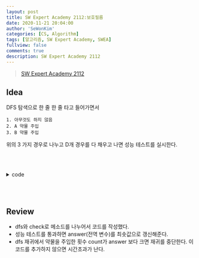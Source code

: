 ```yaml
---
layout: post
title: SW Expert Academy 2112:보호필름
date: 2020-11-21 20:04:00
author: 'SeWonKim'
categories: [CS, Algorithm]
tags: [알고리즘, SW Expert Academy, SWEA]
fullview: false
comments: true
description: SW Expert Academy 2112
---
```


> [SW Expert Academy 2112](https://swexpertacademy.com/main/code/problem/problemDetail.do?contestProbId=AV5V1SYKAaUDFAWu&)

## Idea

DFS 탐색으로 한 줄 한 줄 타고 들어가면서

```
1. 아무것도 하지 않음
2. A 약물 주입
3. B 약물 주입
```

위의 3 가지 경우로 나누고 D개 경우를 다 채우고 나면 성능 테스트를 실시한다.

&nbsp;  
&nbsp;

<details>
<summary>code</summary>
<div markdown="1">

```java
import java.io.BufferedReader;
import java.io.InputStreamReader;
import java.util.Arrays;
import java.util.StringTokenizer;

public class swea_2112 {

	static int D, W, K, answer;
	static int[][] film;
	public static void main(String[] args) throws Exception {
		BufferedReader br = new BufferedReader(new InputStreamReader(System.in));
		int T = Integer.parseInt(br.readLine());
		for (int TC = 1; TC <= T; TC++) {
			StringTokenizer st = new StringTokenizer(br.readLine(), " ");
			D = Integer.parseInt(st.nextToken());	// 세로
			W = Integer.parseInt(st.nextToken());	// 가로
			K = Integer.parseInt(st.nextToken());
			film = new int[D][W];

			for (int i = 0; i < D; i++) {
				st = new StringTokenizer(br.readLine(), " ");
				for (int j = 0; j < W; j++) {
					film[i][j] = Integer.parseInt(st.nextToken());
				}
			}

			answer = 13;
			int[] line = new int[D];
			if(K == 1) {	// K가 1이면 무조건 정답은 0
				answer = 0;
			}
			else dfs(0, 0, line);
			System.out.println("#"+TC+" "+answer);
		}

	}

	private static void dfs(int d, int count, int[] line) {
		// d: 가로 index(약물 주입할 라인), count: 약물투입횟수

		if(count >= answer) return;

		if(d == D) {
			int[][] tempFilm = new int[D][W];
			copyFilm(tempFilm);
			for (int i = 0; i < line.length; i++) {

				if(line[i] != 0) {	// 약물 투입

					for (int x = 0; x < W; x++) {
						tempFilm[i][x] = line[i]-1;
					}
				}
			}

			if(check(tempFilm)) {	// 성능 체크
				answer = Math.min(answer, count);
				return;
			}

			return;
		}

		dfs(d+1, count, line);	// 1. 약물을 안넣음
		line[d] = 1;
		dfs(d+1, count+1, line); // 2. A 약물 투입
		line[d] = 2;
		dfs(d+1, count+1, line); // 3. B 약물 투입

		line[d] = 0;
	}


	private static boolean check(int[][] tempFilm) {
		for (int i = 0; i < W; i++) {
			boolean isPass = false; // 성능검사 결과
			for (int j = 0; j <= D-K; j++) {
				int count = 0;	// 연속적인 셀 갯수
				for (int k = 0; k < K; k++) {
					if(tempFilm[j+k][i] == tempFilm[j][i]) count++;
					else break;
				}

				if(count == K) {
					isPass = true;
					break;
				}
			} // end j

			if(!isPass) return false;
		} // end i
		return true;
	}

	private static void copyFilm(int[][] tempFilm) {
		for (int i = 0; i < D; i++) {
			for (int j = 0; j < W; j++) {
				tempFilm[i][j] = film[i][j];
			}
		}
	}

}

```

</div>
</details>

&nbsp;  
&nbsp;

## Review

- dfs와 check로 메소드를 나누어서 코드를 작성했다.
- 성능 테스트를 통과하면 answer(전역 변수)를 최솟값으로 갱신해준다.
- dfs 재귀에서 약물을 주입한 횟수 count가 answer 보다 크면 재귀를 중단한다. 이 코드를 추가하지 않으면 시간초과가 난다.

&nbsp;  
&nbsp;
